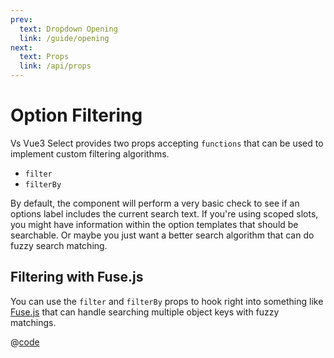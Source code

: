 ```yaml
---
prev:
  text: Dropdown Opening
  link: /guide/opening
next:
  text: Props
  link: /api/props
---
```


# Option Filtering

Vs Vue3 Select provides two props accepting `functions` that can be used to
implement custom filtering algorithms.

- `filter`
- `filterBy`

By default, the component will perform a very basic check to see if an options
label includes the current search text. If you're using scoped slots, you might
have information within the option templates that should be searchable. Or maybe
you just want a better search algorithm that can do fuzzy search matching.

## Filtering with Fuse.js

You can use the `filter` and `filterBy` props to hook right into something like
[Fuse.js](https://fusejs.io/) that can handle searching multiple object keys
with fuzzy matchings.

<FuseFilter />

@[code](../.vuepress/components/FuseFilter.vue)
